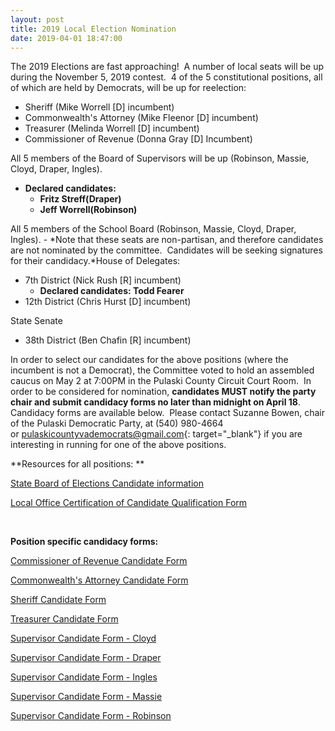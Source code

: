 ```yaml
---
layout: post
title: 2019 Local Election Nomination
date: 2019-04-01 18:47:00
---
```


The 2019 Elections are fast approaching!  A number of local seats will be up during the November 5, 2019 contest.  4 of the 5 constitutional positions, all of which are held by Democrats, will be up for reelection:

* Sheriff (Mike Worrell [D] incumbent) 
* Commonwealth's Attorney (Mike Fleenor [D] incumbent)
* Treasurer (Melinda Worrell [D] incumbent)
* Commissioner of Revenue (Donna Gray [D] Incumbent)

All 5 members of the Board of Supervisors will be up (Robinson, Massie, Cloyd, Draper, Ingles).

* **Declared candidates:**
  * **Fritz Streff(Draper)**
  * **Jeff Worrell(Robinson)**

All 5 members of the School Board (Robinson, Massie, Cloyd, Draper, Ingles). - *Note that these seats are non-partisan, and therefore candidates are not nominated by the committee.  Candidates will be seeking signatures for their candidacy.*House of Delegates:

* 7th District (Nick Rush [R] incumbent)
  * **Declared candidates: Todd Fearer**
* 12th District (Chris Hurst [D] incumbent)

State Senate 

* 38th District (Ben Chafin [R] incumbent)

In order to select our candidates for the above positions (where the incumbent is not a Democrat), the Committee voted to hold an assembled caucus on May 2 at 7:00PM in the Pulaski County Circuit Court Room.  In order to be considered for nomination, **candidates MUST notify the party chair and submit candidacy forms no later than midnight on April 18**.  Candidacy forms are available below.  Please contact Suzanne Bowen, chair of the Pulaski Democratic Party, at (540) 980-4664 or [pulaskicountyvademocrats@gmail.com](mailto:pulaskicountyvademocrats@gmail.com){: target="_blank"} if you are interesting in running for one of the above positions.

**Resources for all positions: **

[State Board of Elections Candidate information](https://www.elections.virginia.gov/candidatepac-info/becoming-a-candidate/index.html)

[Local Office Certification of Candidate Qualification Form](https://www.elections.virginia.gov/media/formswarehouse/Campaign%20Finance/2018/Candidates/SBE_501_4-rev7-18.pdf)

 

**Position specific candidacy forms:**

[Commissioner of Revenue Candidate Form](https://s3.amazonaws.com/pulaski-dems-files/2019LocalRacesNomination/Commissioner+of+Revenue.pdf)

[Commonwealth's Attorney Candidate Form](https://s3.amazonaws.com/pulaski-dems-files/2019LocalRacesNomination/Commonwealth+Attorney.pdf)

[Sheriff Candidate Form](https://s3.amazonaws.com/pulaski-dems-files/2019LocalRacesNomination/Sheriff.pdf)

[Treasurer Candidate Form](https://s3.amazonaws.com/pulaski-dems-files/2019LocalRacesNomination/Treasurer.pdf)

[Supervisor Candidate Form - Cloyd](https://s3.amazonaws.com/pulaski-dems-files/2019LocalRacesNomination/Cloyd+supervisor.pdf)

[Supervisor Candidate Form - Draper](https://s3.amazonaws.com/pulaski-dems-files/2019LocalRacesNomination/Draper+supervisor.pdf)

[Supervisor Candidate Form - Ingles](https://s3.amazonaws.com/pulaski-dems-files/2019LocalRacesNomination/Ingles+supervisor.pdf)

[Supervisor Candidate Form - Massie](https://s3.amazonaws.com/pulaski-dems-files/2019LocalRacesNomination/Massie+supervisor.pdf)

[Supervisor Candidate Form - Robinson](https://s3.amazonaws.com/pulaski-dems-files/2019LocalRacesNomination/Robinson+supervisor.pdf)
